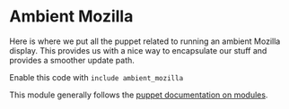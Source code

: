 # Ambient Mozilla

Here is where we put all the puppet related to running an ambient Mozilla display. This provides us with a nice way to encapsulate our stuff and provides a smoother update path.

Enable this code with `include ambient_mozilla`

This module generally follows the [puppet documentation on modules](http://docs.puppetlabs.com/learning/modules1.html#modules).

